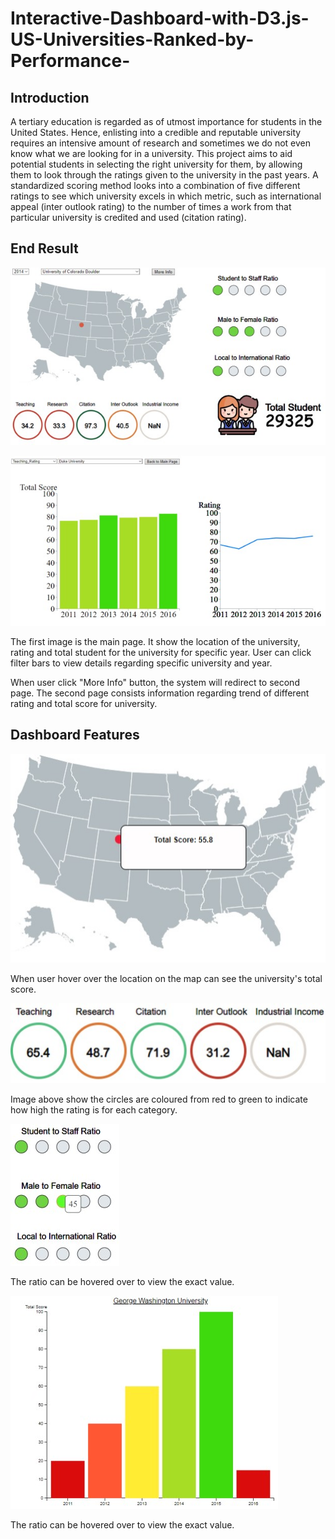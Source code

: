 # Interactive-Dashboard-with-D3.js-US-Universities-Ranked-by-Performance-

## Introduction

A tertiary education is regarded as of utmost importance for students in the United States. Hence, enlisting into a credible and reputable university requires an intensive amount of research and sometimes we do not even know what we are looking for in a university. This project aims to aid potential students in selecting the right university for them, by allowing them to look through the ratings given to the university in the past years. A standardized scoring method looks into a combination of five different ratings to see which university excels in which metric, such as international appeal (inter outlook rating) to the number of times a work from that particular university is credited and used (citation rating).

## End Result

![alt text](https://github.com/GuanSoh/Interactive-Dashboard-with-D3.js-US-Universities-Ranked-by-Performance-/blob/main/Image/Dashboard%201.jpg)

![alt text](https://github.com/GuanSoh/Interactive-Dashboard-with-D3.js-US-Universities-Ranked-by-Performance-/blob/main/Image/Dashboard%202.jpg)

The first image is the main page. It show the location of the university, rating and total student for the university for specific year. User can click filter bars to view details regarding specific university and year. 

When user click "More Info" button, the system will redirect to second page. The second page consists information regarding trend of different rating and total score for university. 

## Dashboard Features
![alt text](https://github.com/GuanSoh/Interactive-Dashboard-with-D3.js-US-Universities-Ranked-by-Performance-/blob/main/Image/Map.jpg)

When user hover over the location on the map can see the university's total score.

![alt text](https://github.com/GuanSoh/Interactive-Dashboard-with-D3.js-US-Universities-Ranked-by-Performance-/blob/main/Image/Circle%20bar.jpg)

Image above show the circles are coloured from red to green to indicate how high the rating is for each category.

![alt text](https://github.com/GuanSoh/Interactive-Dashboard-with-D3.js-US-Universities-Ranked-by-Performance-/blob/main/Image/Multiple%20circle.jpg)

The ratio can be hovered over to view the exact value.

![alt text](https://github.com/GuanSoh/Interactive-Dashboard-with-D3.js-US-Universities-Ranked-by-Performance-/blob/main/Image/Bar%20Chart.jpg)

The ratio can be hovered over to view the exact value.







